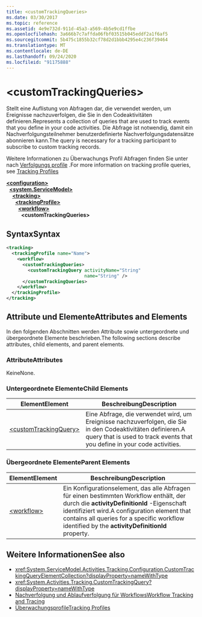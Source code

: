 ```yaml
---
title: <customTrackingQueries>
ms.date: 03/30/2017
ms.topic: reference
ms.assetid: 4e9e732d-911d-45a3-a569-4b5e9cd1ffbe
ms.openlocfilehash: 3a666b7c7affda06fbf03515b045eddf2a1f6af5
ms.sourcegitcommit: 5b475c1855b32cf78d2d1bbb4295e4c236f39464
ms.translationtype: MT
ms.contentlocale: de-DE
ms.lasthandoff: 09/24/2020
ms.locfileid: "91175888"
---
```

# \<customTrackingQueries>

<span data-ttu-id="2c2ed-101">Stellt eine Auflistung von Abfragen dar, die verwendet werden, um Ereignisse nachzuverfolgen, die Sie in den Codeaktivitäten definieren.</span><span class="sxs-lookup"><span data-stu-id="2c2ed-101">Represents a collection of queries that are used to track events that you define in your code activities.</span></span> <span data-ttu-id="2c2ed-102">Die Abfrage ist notwendig, damit ein Nachverfolgungsteilnehmer benutzerdefinierte Nachverfolgungsdatensätze abonnieren kann.</span><span class="sxs-lookup"><span data-stu-id="2c2ed-102">The query is necessary for a tracking participant to subscribe to custom tracking records.</span></span>  
  
 <span data-ttu-id="2c2ed-103">Weitere Informationen zu Überwachungs Profil Abfragen finden Sie unter nach [Verfolgungs profile](../../../windows-workflow-foundation/tracking-profiles.md) .</span><span class="sxs-lookup"><span data-stu-id="2c2ed-103">For more information on tracking profile queries, see [Tracking Profiles](../../../windows-workflow-foundation/tracking-profiles.md)</span></span>  
  
[**\<configuration>**](../configuration-element.md)\
&nbsp;&nbsp;[**\<system.ServiceModel>**](system-servicemodel-of-workflow.md)\
&nbsp;&nbsp;&nbsp;&nbsp;[**\<tracking>**](tracking.md)\
&nbsp;&nbsp;&nbsp;&nbsp;&nbsp;&nbsp;[**\<trackingProfile>**](trackingprofile.md)\
&nbsp;&nbsp;&nbsp;&nbsp;&nbsp;&nbsp;&nbsp;&nbsp;[**\<workflow>**](workflow.md)\
&nbsp;&nbsp;&nbsp;&nbsp;&nbsp;&nbsp;&nbsp;&nbsp;&nbsp;&nbsp;**\<customTrackingQueries>**  
  
## <a name="syntax"></a><span data-ttu-id="2c2ed-104">Syntax</span><span class="sxs-lookup"><span data-stu-id="2c2ed-104">Syntax</span></span>  
  
```xml  
<tracking>
  <trackingProfile name="Name">
    <workflow>
      <customTrackingQueries>
        <customTrackingQuery activityName="String"
                             name="String" />
      </customTrackingQueries>
    </workflow>
  </trackingProfile>
</tracking>  
```  
  
## <a name="attributes-and-elements"></a><span data-ttu-id="2c2ed-105">Attribute und Elemente</span><span class="sxs-lookup"><span data-stu-id="2c2ed-105">Attributes and Elements</span></span>  

 <span data-ttu-id="2c2ed-106">In den folgenden Abschnitten werden Attribute sowie untergeordnete und übergeordnete Elemente beschrieben.</span><span class="sxs-lookup"><span data-stu-id="2c2ed-106">The following sections describe attributes, child elements, and parent elements.</span></span>  
  
### <a name="attributes"></a><span data-ttu-id="2c2ed-107">Attribute</span><span class="sxs-lookup"><span data-stu-id="2c2ed-107">Attributes</span></span>  

 <span data-ttu-id="2c2ed-108">Keine</span><span class="sxs-lookup"><span data-stu-id="2c2ed-108">None.</span></span>  
  
### <a name="child-elements"></a><span data-ttu-id="2c2ed-109">Untergeordnete Elemente</span><span class="sxs-lookup"><span data-stu-id="2c2ed-109">Child Elements</span></span>  
  
|<span data-ttu-id="2c2ed-110">Element</span><span class="sxs-lookup"><span data-stu-id="2c2ed-110">Element</span></span>|<span data-ttu-id="2c2ed-111">Beschreibung</span><span class="sxs-lookup"><span data-stu-id="2c2ed-111">Description</span></span>|  
|-------------|-----------------|  
|[\<customTrackingQuery>](customtrackingquery.md)|<span data-ttu-id="2c2ed-112">Eine Abfrage, die verwendet wird, um Ereignisse nachzuverfolgen, die Sie in den Codeaktivitäten definieren.</span><span class="sxs-lookup"><span data-stu-id="2c2ed-112">A query that is used to track events that you define in your code activities.</span></span>|  
  
### <a name="parent-elements"></a><span data-ttu-id="2c2ed-113">Übergeordnete Elemente</span><span class="sxs-lookup"><span data-stu-id="2c2ed-113">Parent Elements</span></span>  
  
|<span data-ttu-id="2c2ed-114">Element</span><span class="sxs-lookup"><span data-stu-id="2c2ed-114">Element</span></span>|<span data-ttu-id="2c2ed-115">Beschreibung</span><span class="sxs-lookup"><span data-stu-id="2c2ed-115">Description</span></span>|  
|-------------|-----------------|  
|[\<workflow>](workflow.md)|<span data-ttu-id="2c2ed-116">Ein Konfigurationselement, das alle Abfragen für einen bestimmten Workflow enthält, der durch die **activityDefinitionId** -Eigenschaft identifiziert wird.</span><span class="sxs-lookup"><span data-stu-id="2c2ed-116">A configuration element that contains all queries for a specific workflow identified by the **activityDefinitionId** property.</span></span>|  
  
## <a name="see-also"></a><span data-ttu-id="2c2ed-117">Weitere Informationen</span><span class="sxs-lookup"><span data-stu-id="2c2ed-117">See also</span></span>

- <xref:System.ServiceModel.Activities.Tracking.Configuration.CustomTrackingQueryElementCollection?displayProperty=nameWithType>
- <xref:System.Activities.Tracking.CustomTrackingQuery?displayProperty=nameWithType>
- [<span data-ttu-id="2c2ed-118">Nachverfolgung und Ablaufverfolgung für Workflows</span><span class="sxs-lookup"><span data-stu-id="2c2ed-118">Workflow Tracking and Tracing</span></span>](../../../windows-workflow-foundation/workflow-tracking-and-tracing.md)
- [<span data-ttu-id="2c2ed-119">Überwachungsprofile</span><span class="sxs-lookup"><span data-stu-id="2c2ed-119">Tracking Profiles</span></span>](../../../windows-workflow-foundation/tracking-profiles.md)
